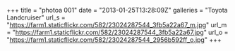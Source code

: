 +++
title = "photoa 001"
date = "2013-01-25T13:28:09Z"
galleries = "Toyota Landcruiser"
url_s = "https://farm1.staticflickr.com/582/23024287544_3fb5a22a67_m.jpg"
url_m = "https://farm1.staticflickr.com/582/23024287544_3fb5a22a67.jpg"
url_o = "https://farm1.staticflickr.com/582/23024287544_2956b592ff_o.jpg"
+++

